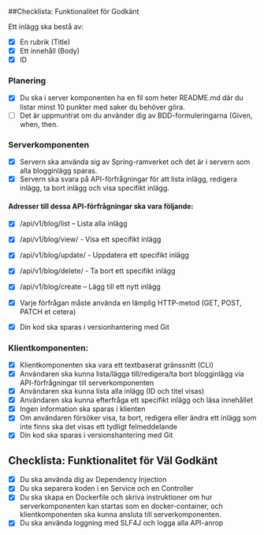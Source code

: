 
##Checklista: Funktionalitet för Godkänt

Ett inlägg ska bestå av:
- [x] En rubrik (Title)
- [x] Ett innehåll (Body)
- [x] ID

### Planering

- [x] Du ska i server komponenten ha en fil som heter README.md där du listar minst 10 punkter med saker du behöver göra.
- [ ] Det är uppmuntrat om du använder dig av BDD-formuleringarna (Given, when, then.

### Serverkomponenten
- [x] Servern ska använda sig av Spring-ramverket och det är i servern som alla blogginlägg sparas.
- [x] Servern ska svara på API-förfrågningar för att lista inlägg, redigera inlägg, ta bort inlägg och visa specifikt inlägg.

#### Adresser till dessa API-förfrågningar ska vara följande:
- [x] /api/v1/blog/list – Lista alla inlägg
- [x] /api/v1/blog/view/<id> - Visa ett specifikt inlägg
- [x] /api/v1/blog/update/<id> - Uppdatera ett specifikt inlägg
- [x] /api/v1/blog/delete/<id> - Ta bort ett specifikt inlägg
- [x] /api/v1/blog/create – Lägg till ett nytt inlägg

- [x] Varje förfrågan måste använda en lämplig HTTP-metod (GET, POST, PATCH et
  cetera)
- [x] Din kod ska sparas i versionhantering med Git

### Klientkomponenten:

- [x] Klientkomponenten ska vara ett textbaserat gränssnitt (CLI)
- [x] Användaren ska kunna lista/lägga till/redigera/ta bort blogginlägg via API-förfrågningar till serverkomponenten
- [x] Användaren ska kunna lista alla inlägg (ID och titel visas)
- [x] Användaren ska kunna efterfråga ett specifikt inlägg och läsa innehållet
- [x] Ingen information ska sparas i klienten
- [x] Om användaren försöker visa, ta bort, redigera eller ändra ett inlägg som inte
  finns ska det visas ett tydligt felmeddelande
- [x] Din kod ska sparas i versionshantering med Git

## Checklista: Funktionalitet för Väl Godkänt

- [x] Du ska använda dig av Dependency Injection
- [x] Du ska separera koden i en Service och en Controller
- [x] Du ska skapa en Dockerfile och skriva instruktioner om hur serverkomponenten kan startas som en docker-container, och klientkomponenten ska kunna ansluta till serverkomponenten.
- [x] Du ska använda loggning med SLF4J och logga alla API-anrop
